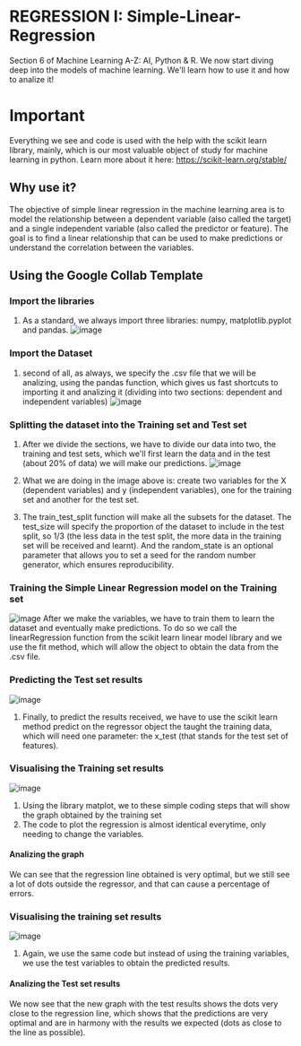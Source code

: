 # REGRESSION I: Simple-Linear-Regression
Section 6 of Machine Learning A-Z: AI, Python &amp; R. We now start diving deep into the models of machine learning. We'll learn how to use it and how to analize it!

# Important

Everything we see and code is used with the help with the scikit learn library, mainly, which is our most valuable object of study for machine learning in python. Learn more about it here: https://scikit-learn.org/stable/
## Why use it?

The objective of simple linear regression in the machine learning area is to model the relationship between a dependent variable (also called the target) and a single independent variable (also called the predictor or feature). The goal is to find a linear relationship that can be used to make predictions or understand the correlation between the variables.
## Using the Google Collab Template

### Import the libraries

1.  As a standard, we always import three libraries: numpy, matplotlib.pyplot and pandas.
   ![image](https://github.com/Yudiaramos/REGRESSION-I---Simple-Linear-Regression/assets/71808184/bd225787-d4cc-4338-abbb-0baee78be48f)

### Import the Dataset

1. second of all, as always, we specify the .csv file that we will be analizing, using the pandas function, which gives us fast shortcuts to importing it and analizing it (dividing into two sections: dependent and independent variables)
![image](https://github.com/Yudiaramos/REGRESSION-I---Simple-Linear-Regression/assets/71808184/f915acde-b407-42b7-ae8e-95c0fedb30c7)

### Splitting the dataset into the Training set and Test set

1. After we divide the sections, we have to divide our data into two, the training and test sets, which we'll first learn the data and in the test (about 20% of data) we will make our predictions. 
![image](https://github.com/Yudiaramos/REGRESSION-I---Simple-Linear-Regression/assets/71808184/b6daa989-9432-45b8-b754-b69ee743a633)

2. What we are doing in the image above is: create two variables for the X (dependent variables) and y (independent variables), one for the training set and another for the test set.
   
3. The train_test_split function will make all the subsets for the dataset. The test_size will specify the proportion of the dataset to include in the test split, so 1/3 (the less data in the test split, the more data in the training set will be received and learnt). And the random_state is an optional parameter that allows you to set a seed for the random number generator, which ensures reproducibility.

### Training the Simple Linear Regression model on the Training set
![image](https://github.com/Yudiaramos/REGRESSION-I---Simple-Linear-Regression/assets/71808184/edb48648-4483-456d-ae69-692eca745fe8)
After we make the variables, we have to train them to learn the dataset and eventually make predictions. To do so we call the linearRegression function from the scikit learn linear model library and we use the fit method, which will allow the object to obtain the data from the .csv file.


### Predicting the Test set results
![image](https://github.com/Yudiaramos/REGRESSION-I---Simple-Linear-Regression/assets/71808184/43349806-3629-415a-9d50-09fa1558ed11)

1. Finally, to predict the results received, we have to use the scikit learn method predict on the regressor object the taught the training data, which will need one parameter: the x_test (that stands for the test set of features).

### Visualising the Training set results
![image](https://github.com/Yudiaramos/REGRESSION-I---Simple-Linear-Regression/assets/71808184/01debd6d-f3c4-41e9-aa92-1096fba57918)

1. Using the library matplot, we to these simple coding steps that will show the graph obtained by the training set
2. The code to plot the regression is almost identical everytime, only needing to change the variables.
#### Analizing the graph
We can see that the regression line obtained is very optimal, but we still see a lot of dots outside the regressor, and that can cause a percentage of errors.

### Visualising the training set results
![image](https://github.com/Yudiaramos/REGRESSION-I---Simple-Linear-Regression/assets/71808184/9350dd1c-46ed-4fa4-8923-0ea80757ee25)

1. Again, we use the same code but instead of using the training variables, we use the test variables to obtain the predicted results.

#### Analizing the Test set results
We now see that the new graph with the test results shows the dots very close to the regression line, which shows that the predictions are very optimal and are in harmony with the results we expected (dots as close to the line as possible).
